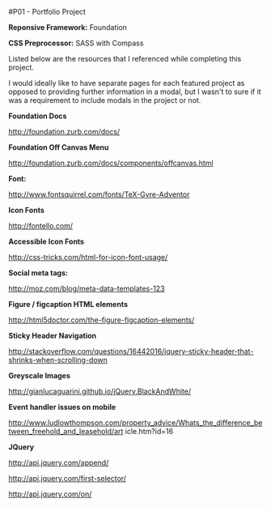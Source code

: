 #P01 - Portfolio Project


**Reponsive Framework:** Foundation

**CSS Preprocessor:** SASS with Compass

Listed below are the resources that I referenced while completing this project.

I would ideally like to have separate pages for each featured project as opposed to providing further information in a modal, but I wasn't to sure if it was a requirement to include modals in the project or not.


**Foundation Docs**

http://foundation.zurb.com/docs/

**Foundation Off Canvas Menu**

http://foundation.zurb.com/docs/components/offcanvas.html

**Font:**

http://www.fontsquirrel.com/fonts/TeX-Gyre-Adventor

**Icon Fonts**

http://fontello.com/

**Accessible Icon Fonts**

http://css-tricks.com/html-for-icon-font-usage/

**Social meta tags:**

http://moz.com/blog/meta-data-templates-123

**Figure / figcaption HTML elements**

http://html5doctor.com/the-figure-figcaption-elements/

**Sticky Header Navigation**

http://stackoverflow.com/questions/16442016/jquery-sticky-header-that-shrinks-when-scrolling-down

**Greyscale Images**

http://gianlucaguarini.github.io/jQuery.BlackAndWhite/

**Event handler issues on mobile**

http://www.ludlowthompson.com/property_advice/Whats_the_difference_between_freehold_and_leasehold/art	icle.htm?id=16

**JQuery**

http://api.jquery.com/append/

http://api.jquery.com/first-selector/

http://api.jquery.com/on/







